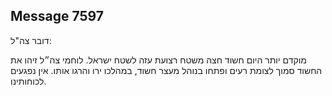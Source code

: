 ## Message 7597

דובר צה"ל:

מוקדם יותר היום חשוד חצה משטח רצועת עזה לשטח ישראל. לוחמי צה״ל זיהו את החשוד סמוך לצומת רעים ופתחו בנוהל מעצר חשוד, במהלכו ירו והרגו אותו. אין נפגעים לכוחותינו.


